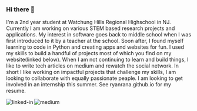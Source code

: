 ### Hi there 👋

<!--
**RyanRana/ryanrana** is a ✨ _special_ ✨ repository because its `README.md` (this file) appears on your GitHub profile.

Here are some ideas to get you started:

- 🔭 I’m currently working on ...
- 🌱 I’m currently learning ...
- 👯 I’m looking to collaborate on ...
- 🤔 I’m looking for help with ...
- 💬 Ask me about ...
- 📫 How to reach me: ...
- 😄 Pronouns: ...
- ⚡ Fun fact: ...
-->
I'm a 2nd year student at Watchung Hills Regional Highschool in NJ. Currently I am working on various STEM based research projects and applications.
My interest in software goes back to middle school when I was first introduced to it by a teacher at the school. Soon after, I found myself learning to code in Python and creating apps and websites for fun. I used my skills to build a handful of projects most of which you find on my website(linked below).  When I am not continuing to learn and build things, I like to write tech articles on medium and rewatch the social network. In short I like working on impactful projects that challenge my skills, I am looking to collaborate with equally passionate peaple. I am looking to get involved in an internship this summer. See ryanrana.github.io for my resume.
              
[<img align="left" alt="linked-in" src="https://img.shields.io/badge/linkedin-%230077B5.svg?&style=for-the-badge&logo=linkedin&logoColor=white" />](https://www.linkedin.com/in/ryan-rana-544b761b3/)
[<img align="left" alt="medium" src="https://img.shields.io/badge/medium-%2312100E.svg?&style=for-the-badge&logo=medium&logoColor=white" />](https://theryanrana.medium.com/)



